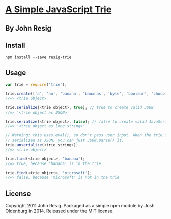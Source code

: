 # [A Simple JavaScript Trie](http://ejohn.org/blog/javascript-trie-performance-analysis/)
## By John Resig

## Install

	npm install --save resig-trie

## Usage

```js
var trie = require('trie');

trie.create(['a', 'an', 'banana', 'bananas', 'byte', 'boolean', 'chocolate', 'code', ...]);
//=> <trie object>

trie.serialize(<trie object>, true); // true to create valid JSON
//=> '<trie object as JSON>'

trie.serialize(<trie object>, false); // false to create valid JavaScript (not JSON) - more efficient, but must be `eval`'ed
//=> '<trie object as long string>'

// Warning: this uses eval(), so don't pass user input. When the trie is
// serialized as JSON, you can just JSON.parse() it.
trie.unserialize(<trie string>);
//=> <trie object>

trie.find(<trie object>, 'banana');
//=> true, because 'banana' is in the trie

trie.find(<trie object>, 'microsoft');
//=> false, because 'microsoft' is not in the trie
```

## License
Copyright 2011 John Resig. Packaged as a simple npm module by Josh Oldenburg in 2014. Released under the MIT license.
